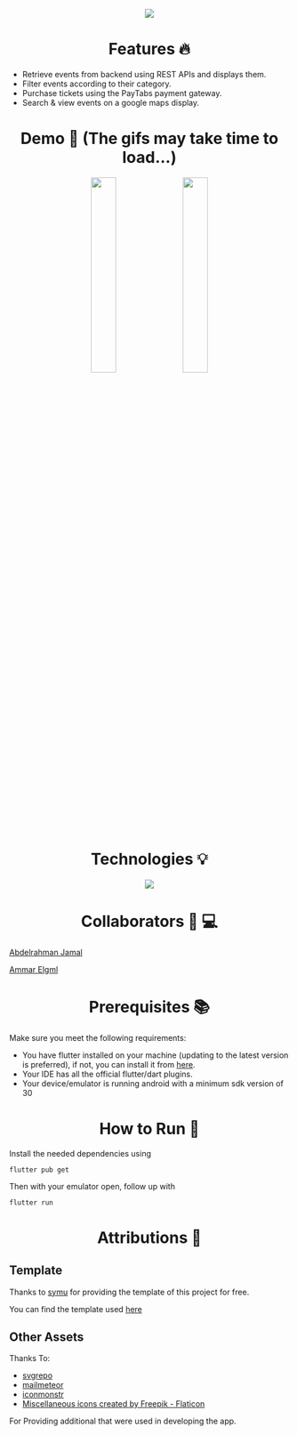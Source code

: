 <p align="center">
    <img src="readme_demos/poster.png">
</p>

<h1 align="center">
    Features 🔥
</h1>

* Retrieve events from backend using REST APIs and displays them.
* Filter events according to their category.
* Purchase tickets using the PayTabs payment gateway.
* Search & view events on a google maps display.

<h1 align="center">
    Demo 💾 (The gifs may take time to load...)
</h1>
<p float="left" align="center">
<img src="readme_demos/home_event_details.gif" width=30% hspace="1%">
<img src="readme_demos/buy_ticket.gif" width=30% hspace="1%">
</p>

<h1 align="center">
 Technologies 💡
</h1>
<p align="center">
    <img src="readme_demos/technologies.png">
</p>

<h1 align="center">
 Collaborators 👨 💻
</h1> 

[Abdelrahman Jamal](https://www.linkedin.com/in/abdelrahmanjamal)

[Ammar Elgml](https://www.linkedin.com/in/ammar-elgml/)

<h1 align="center">
 Prerequisites 📚
</h1>
Make sure you meet the following requirements:

* You have flutter installed on your machine (updating to the latest version is preferred), if not, you can install it from [here](https://flutter.dev).
* Your IDE has all the official flutter/dart plugins.
* Your device/emulator is running android with a minimum sdk version of 30

<h1 align="center">
 How to Run 🚀
</h1>

Install the needed dependencies using
```
flutter pub get
```
Then with your emulator open, follow up with
```
flutter run
```

<h1 align="center">
    Attributions 💚
</h1> 

## **Template**

Thanks to [symu](https://symu.co/) for providing the template of this project for free.

You can find the template used [here](https://symu.co/freebies/mobile-apps/ticketapp-figma-and-sketch-template/)

## **Other Assets**

Thanks To:
* [svgrepo](https://www.svgrepo.com/svg/84889/artist-brush)
* [mailmeteor](https://mailmeteor.com/logos/gmail)
* [iconmonstr](https://iconmonstr.com/github-1-svg/)
* <a href="https://www.flaticon.com/free-icons/miscellaneous" title="miscellaneous icons">Miscellaneous icons created by Freepik - Flaticon</a>

For Providing additional that were used in developing the app. 